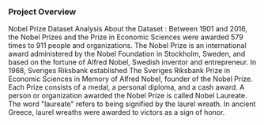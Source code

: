 ### Project Overview

 Nobel Prize Dataset Analysis
About the Dataset :
Between 1901 and 2016, the Nobel Prizes and the Prize in Economic Sciences were awarded 579 times to 911 people and organizations. The Nobel Prize is an international award administered by the Nobel Foundation in Stockholm, Sweden, and based on the fortune of Alfred Nobel, Swedish inventor and entrepreneur. In 1968, Sveriges Riksbank established The Sveriges Riksbank Prize in Economic Sciences in Memory of Alfred Nobel, founder of the Nobel Prize. Each Prize consists of a medal, a personal diploma, and a cash award.
A person or organization awarded the Nobel Prize is called Nobel Laureate. The word "laureate" refers to being signified by the laurel wreath. In ancient Greece, laurel wreaths were awarded to victors as a sign of honor.


